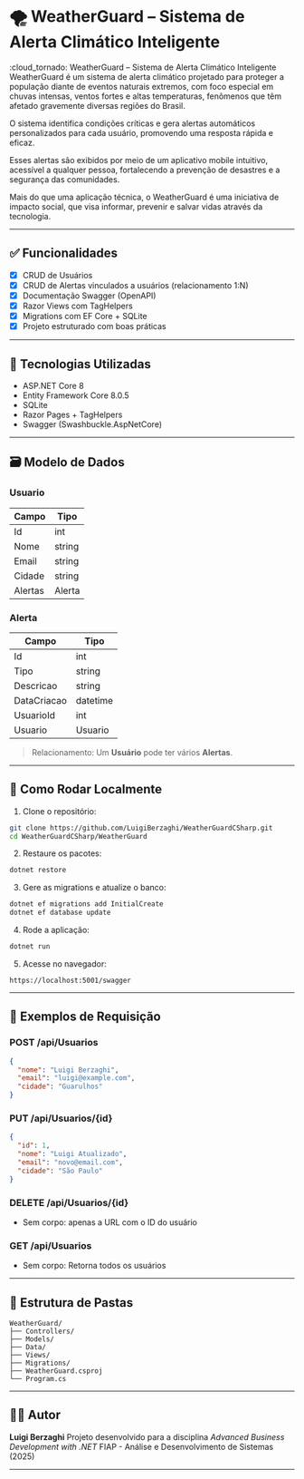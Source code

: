 # 🌪️ WeatherGuard – Sistema de Alerta Climático Inteligente

:cloud_tornado: WeatherGuard – Sistema de Alerta Climático Inteligente
WeatherGuard é um sistema de alerta climático projetado para proteger a população diante de eventos naturais extremos, com foco especial em chuvas intensas, ventos fortes e altas temperaturas, fenômenos que têm afetado gravemente diversas regiões do Brasil.

O sistema identifica condições críticas e gera alertas automáticos personalizados para cada usuário, promovendo uma resposta rápida e eficaz.

Esses alertas são exibidos por meio de um aplicativo mobile intuitivo, acessível a qualquer pessoa, fortalecendo a prevenção de desastres e a segurança das comunidades.

Mais do que uma aplicação técnica, o WeatherGuard é uma iniciativa de impacto social, que visa informar, prevenir e salvar vidas através da tecnologia.

---

## ✅ Funcionalidades

* [x] CRUD de Usuários
* [x] CRUD de Alertas vinculados a usuários (relacionamento 1\:N)
* [x] Documentação Swagger (OpenAPI)
* [x] Razor Views com TagHelpers
* [x] Migrations com EF Core + SQLite
* [x] Projeto estruturado com boas práticas

---

## 🧱 Tecnologias Utilizadas

* ASP.NET Core 8
* Entity Framework Core 8.0.5
* SQLite
* Razor Pages + TagHelpers
* Swagger (Swashbuckle.AspNetCore)

---

## 🗃️ Modelo de Dados

### Usuario

| Campo  | Tipo   |
| ------ | ------ |
| Id     | int    |
| Nome   | string |
| Email  | string |
| Cidade | string |
| Alertas| Alerta |

### Alerta

| Campo       | Tipo     |
| ----------- | -------- |
| Id          | int      |
| Tipo        | string   |
| Descricao   | string   |
| DataCriacao | datetime |
| UsuarioId   | int      |
| Usuario     | Usuario  |

> Relacionamento: Um **Usuário** pode ter vários **Alertas**.

---

## 🚀 Como Rodar Localmente

1. Clone o repositório:

```bash
git clone https://github.com/LuigiBerzaghi/WeatherGuardCSharp.git
cd WeatherGuardCSharp/WeatherGuard
```

2. Restaure os pacotes:

```bash
dotnet restore
```

3. Gere as migrations e atualize o banco:

```bash
dotnet ef migrations add InitialCreate
dotnet ef database update
```

4. Rode a aplicação:

```bash
dotnet run
```

5. Acesse no navegador:

```
https://localhost:5001/swagger
```

---

## 🧪 Exemplos de Requisição

### POST /api/Usuarios

```json
{
  "nome": "Luigi Berzaghi",
  "email": "luigi@example.com",
  "cidade": "Guarulhos"
}
```

### PUT /api/Usuarios/{id}

```json
{
  "id": 1,
  "nome": "Luigi Atualizado",
  "email": "novo@email.com",
  "cidade": "São Paulo"
}
```

### DELETE /api/Usuarios/{id}

* Sem corpo: apenas a URL com o ID do usuário

### GET /api/Usuarios

* Sem corpo: Retorna todos os usuários

---

## 📁 Estrutura de Pastas

```
WeatherGuard/
├── Controllers/
├── Models/
├── Data/
├── Views/
├── Migrations/
├── WeatherGuard.csproj
└── Program.cs
```

---

## 👨‍💻 Autor

**Luigi Berzaghi**
Projeto desenvolvido para a disciplina *Advanced Business Development with .NET*
FIAP - Análise e Desenvolvimento de Sistemas (2025)

---
